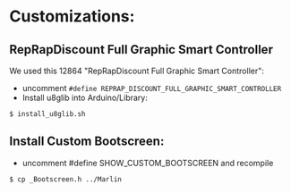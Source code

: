 
# Customizations:

## RepRapDiscount Full Graphic Smart Controller
We used this 12864 "RepRapDiscount Full Graphic Smart Controller":
 - uncomment `#define REPRAP_DISCOUNT_FULL_GRAPHIC_SMART_CONTROLLER`
 - Install u8glib into Arduino/Library:
```
$ install_u8glib.sh
```

## Install Custom Bootscreen:
- uncomment #define SHOW_CUSTOM_BOOTSCREEN and recompile
```
$ cp _Bootscreen.h ../Marlin
```


